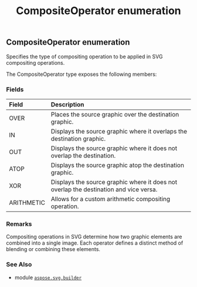 ﻿---
title: CompositeOperator enumeration
second_title: Aspose.SVG for Python via .NET API References
description: 
type: docs
weight: 1340
url: /python-net/aspose.svg.builder/compositeoperator/
is_root: false
---

## CompositeOperator enumeration

Specifies the type of compositing operation to be applied in SVG compositing operations.



The CompositeOperator type exposes the following members:

### Fields
| Field | Description |
| :- | :- |
| OVER | Places the source graphic over the destination graphic. |
| IN | Displays the source graphic where it overlaps the destination graphic. |
| OUT | Displays the source graphic where it does not overlap the destination. |
| ATOP | Displays the source graphic atop the destination graphic. |
| XOR | Displays the source graphic where it does not overlap the destination and vice versa. |
| ARITHMETIC | Allows for a custom arithmetic compositing operation. |



### Remarks 


Compositing operations in SVG determine how two graphic elements are combined into a single image. Each operator defines a distinct method of blending or combining these elements.

### See Also
* module [`aspose.svg.builder`](..)
